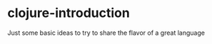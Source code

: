 clojure-introduction
====================

Just some basic ideas to try to share the flavor of a great language
